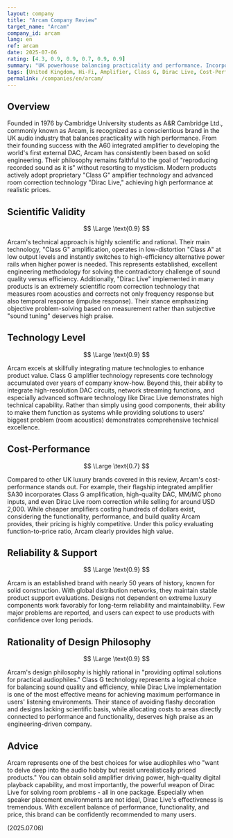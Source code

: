 ```yaml
---
layout: company
title: "Arcam Company Review"
target_name: "Arcam"
company_id: arcam
lang: en
ref: arcam
date: 2025-07-06
rating: [4.3, 0.9, 0.9, 0.7, 0.9, 0.9]
summary: "UK powerhouse balancing practicality and performance. Incorporating proprietary Class G amplifier technology and advanced room correction like Dirac Live into realistically priced products. Provides high value to audiophiles."
tags: [United Kingdom, Hi-Fi, Amplifier, Class G, Dirac Live, Cost-Performance]
permalink: /companies/en/arcam/
---
```


## Overview

Founded in 1976 by Cambridge University students as A&R Cambridge Ltd., commonly known as Arcam, is recognized as a conscientious brand in the UK audio industry that balances practicality with high performance. From their founding success with the A60 integrated amplifier to developing the world's first external DAC, Arcam has consistently been based on solid engineering. Their philosophy remains faithful to the goal of "reproducing recorded sound as it is" without resorting to mysticism. Modern products actively adopt proprietary "Class G" amplifier technology and advanced room correction technology "Dirac Live," achieving high performance at realistic prices.

## Scientific Validity

$$ \Large \text{0.9} $$

Arcam's technical approach is highly scientific and rational. Their main technology, "Class G" amplification, operates in low-distortion "Class A" at low output levels and instantly switches to high-efficiency alternative power rails when higher power is needed. This represents established, excellent engineering methodology for solving the contradictory challenge of sound quality versus efficiency. Additionally, "Dirac Live" implemented in many products is an extremely scientific room correction technology that measures room acoustics and corrects not only frequency response but also temporal response (impulse response). Their stance emphasizing objective problem-solving based on measurement rather than subjective "sound tuning" deserves high praise.

## Technology Level

$$ \Large \text{0.9} $$

Arcam excels at skillfully integrating mature technologies to enhance product value. Class G amplifier technology represents core technology accumulated over years of company know-how. Beyond this, their ability to integrate high-resolution DAC circuits, network streaming functions, and especially advanced software technology like Dirac Live demonstrates high technical capability. Rather than simply using good components, their ability to make them function as systems while providing solutions to users' biggest problem (room acoustics) demonstrates comprehensive technical excellence.

## Cost-Performance

$$ \Large \text{0.7} $$

Compared to other UK luxury brands covered in this review, Arcam's cost-performance stands out. For example, their flagship integrated amplifier SA30 incorporates Class G amplification, high-quality DAC, MM/MC phono inputs, and even Dirac Live room correction while selling for around USD 2,000. While cheaper amplifiers costing hundreds of dollars exist, considering the functionality, performance, and build quality Arcam provides, their pricing is highly competitive. Under this policy evaluating function-to-price ratio, Arcam clearly provides high value.

## Reliability & Support

$$ \Large \text{0.9} $$

Arcam is an established brand with nearly 50 years of history, known for solid construction. With global distribution networks, they maintain stable product support evaluations. Designs not dependent on extreme luxury components work favorably for long-term reliability and maintainability. Few major problems are reported, and users can expect to use products with confidence over long periods.

## Rationality of Design Philosophy

$$ \Large \text{0.9} $$

Arcam's design philosophy is highly rational in "providing optimal solutions for practical audiophiles." Class G technology represents a logical choice for balancing sound quality and efficiency, while Dirac Live implementation is one of the most effective means for achieving maximum performance in users' listening environments. Their stance of avoiding flashy decoration and designs lacking scientific basis, while allocating costs to areas directly connected to performance and functionality, deserves high praise as an engineering-driven company.

## Advice

Arcam represents one of the best choices for wise audiophiles who "want to delve deep into the audio hobby but resist unrealistically priced products." You can obtain solid amplifier driving power, high-quality digital playback capability, and most importantly, the powerful weapon of Dirac Live for solving room problems - all in one package. Especially when speaker placement environments are not ideal, Dirac Live's effectiveness is tremendous. With excellent balance of performance, functionality, and price, this brand can be confidently recommended to many users.

(2025.07.06)